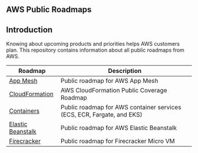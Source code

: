 ## AWS Public Roadmaps

## Introduction
Knowing about upcoming products and priorities helps AWS customers plan. This repository contains information about all public roadmaps from AWS. 

| Roadmap                  | Description | 
|-------------------------|-----|
| [App Mesh](https://github.com/aws/aws-app-mesh-roadmap/projects/1)|Public roadmap for AWS App Mesh| 
| [CloudFormation](https://github.com/aws-cloudformation/aws-cloudformation-coverage-roadmap/projects/1)|AWS CloudFormation Public Coverage Roadmap| 
| [Containers](https://github.com/aws/containers-roadmap/projects/1)|Public roadmap for AWS container services (ECS, ECR, Fargate, and EKS)| 
| [Elastic Beanstalk](https://github.com/aws/elastic-beanstalk-roadmap/projects/1)|Public roadmap for AWS Elastic Beanstalk| 
| [Firecracker](https://github.com/firecracker-microvm/firecracker/projects/13)|Public roadmap for Firecracker Micro VM | 
